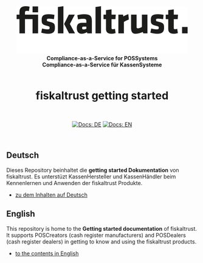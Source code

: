 <div align="center">
<img alt="fiskaltrust" src="./images/fiskaltrust-icon.png" width="450" />
<br/>
<strong>Compliance-as-a-Service for POSSystems</strong>
<br/>
<strong>Compliance-as-a-Service für KassenSysteme</strong>
<br/>
<br/>
<h1>fiskaltrust getting started</h1>
<br/>
</div>
<p align="center">
<a href="./de/README.md"><img alt="Docs: DE" src="https://img.shields.io/badge/docs-DE-blue" /></a>
<a href="./en/README.md"><img alt="Docs: EN" src="https://img.shields.io/badge/docs-EN-blue" /></a>
</p>
<br/>

## Deutsch

Dieses Repository beinhaltet die **getting started Dokumentation** von fiskaltrust. Es unterstüzt KassenHersteller und KassenHändler beim Kennenlernen und Anwenden der fiskaltrust Produkte. 

* [zu dem Inhalten auf Deutsch](de/README.md)

## English

This repository is home to the **Getting started documentation** of fiskaltrust. It supports POSCreators (cash register manufacturers) and POSDealers (cash register dealers) in getting to know and using the fiskaltrust products. 

* [to the contents in English](en/README.md)
